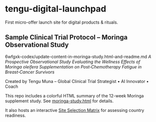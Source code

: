 # tengu-digital-launchpad

First micro-offer launch site for digital products & rituals.

## Sample Clinical Trial Protocol – Moringa Observational Study
6wfgxk-codex/update-content-in-moringa-study.html-and-readme.md
_A Prospective Observational Study Evaluating the Wellness Effects of *Moringa oleifera* Supplementation on Post‑Chemotherapy Fatigue in Breast‑Cancer Survivors_

Created by Tengu Muna – Global Clinical Trial Strategist • AI Innovator • Coach

This repo includes a colorful HTML summary of the 12-week Moringa supplement study. See [moringa-study.html](moringa-study.html) for details.

It also hosts an interactive [Site Selection Matrix](site-selection-matrix.html) for assessing country readiness.
